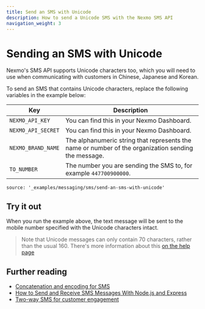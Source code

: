 ```yaml
---
title: Send an SMS with Unicode
description: How to send a Unicode SMS with the Nexmo SMS API
navigation_weight: 3
---
```


# Sending an SMS with Unicode

Nexmo's SMS API supports Unicode characters too, which you will need to use when communicating with customers in Chinese, Japanese and Korean.

To send an SMS that contains Unicode characters, replace the following variables in the example below:

Key | Description
-- | --
`NEXMO_API_KEY` | You can find this in your Nexmo Dashboard.
`NEXMO_API_SECRET` | You can find this in your Nexmo Dashboard.
`NEXMO_BRAND_NAME` | The alphanumeric string that represents the name or number of the organization sending the message.
`TO_NUMBER` | The number you are sending the SMS to, for example `447700900000`.

```code_snippets
source: '_examples/messaging/sms/send-an-sms-with-unicode'
```

## Try it out

When you run the example above, the text message will be sent to the mobile number specified with the Unicode characters intact.

> Note that Unicode messages can only contain 70 characters, rather than the usual 160. There's more information about this [on the help page](https://help.nexmo.com/hc/en-us/articles/204076866-How-long-is-a-single-SMS-body-)

## Further reading

* [Concatenation and encoding for SMS](/messaging/sms/guides/concatenation-and-encoding)
* [How to Send and Receive SMS Messages With Node.js and Express](https://www.nexmo.com/blog/2019/09/16/how-to-send-and-receive-sms-messages-with-node-js-and-express-dr)
* [Two-way SMS for customer engagement](/tutorials/two-way-sms-for-customer-engagement)
